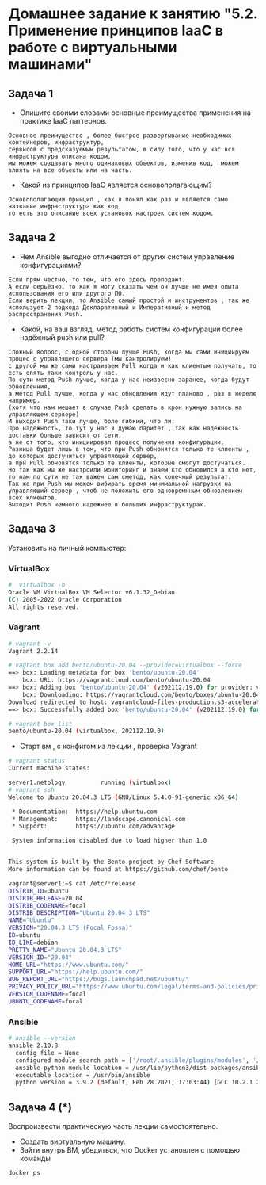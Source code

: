 # Домашнее задание к занятию "5.2. Применение принципов IaaC в работе с виртуальными машинами"

## Задача 1

- Опишите своими словами основные преимущества применения на практике IaaC паттернов.
```
Основное преимущество , более быстрое развертывание необходимых контейнеров, инфраструктур,
сервисов с предсказуемым результатом, в силу того, что у нас вся инфраструктура описана кодом,
мы можем создавать много одинаковых объектов, изменив код,  можем влиять на все объекты или на часть.
```
- Какой из принципов IaaC является основополагающим?
```
Основополагающий принцип , как я понял как раз и является само название инфраструктура как код,
то есть это описание всех установок настроек систем кодом.
```
## Задача 2

- Чем Ansible выгодно отличается от других систем управление конфигурациями?
```
Если прям честно, то тем, что его здесь преподают.
А если серьёзно, то как я могу сказать чем он лучше не имея опыта использования его или другого ПО.
Если верить лекции, то Ansible самый простой и инструментов , так же использует 2 подхода Декларативный и Императивный и метод распространения Push.
```
- Какой, на ваш взгляд, метод работы систем конфигурации более надёжный push или pull?
```
Сложный вопрос, с одной стороны лучше Push, когда мы сами инициируем процес с управлящего сервера (мы кантролируем),
с другой мы же сами настраиваем Pull когда и как клиентым получать, то есть опять таки контроль у нас.
По сути метод Push лучше, когда у нас неизвесно заранее, когда будут обновленния,
а метод Pull лучше, когда у нас обновления идут планово , раз в неделю например.
(хотя что нам мешает в случае Push сделать в крон нужную запись на управляющем сервере)
И выходит Push таки лучше, боле гибкий, что ли.
Про надежность, то тут у нас я думаю паритет , так как надежность доставки больше зависит от сети,
а не от того, кто инициировал процесс получения конфигурации.
Разница будет лишь в том, что при Push обнонятся только те клиенты , до которых достучиться управляющей сервер,
а при Pull обновятся только те клиенты, которые смогут достучаться.
Но так как мы же настроили мониторинг и знаем кто обновился а кто нет, то нам по сути не так важен сам сметод, как конечный результат.
Так же при Push мы можем вибирать время минимальной нагрузки на управляющий сервер , чтоб не положить его одновремнным обновлением всех клиентов.
Выходит Push немного надежнее в больших инфраструктурах.
```


## Задача 3

Установить на личный компьютер:
### VirtualBox
```bash
#  virtualbox -h
Oracle VM VirtualBox VM Selector v6.1.32_Debian
(C) 2005-2022 Oracle Corporation
All rights reserved.
```
### Vagrant
``` bash
# vagrant -v
Vagrant 2.2.14

# vagrant box add bento/ubuntu-20.04 --provider=virtualbox --force
==> box: Loading metadata for box 'bento/ubuntu-20.04'
    box: URL: https://vagrantcloud.com/bento/ubuntu-20.04
==> box: Adding box 'bento/ubuntu-20.04' (v202112.19.0) for provider: virtualbox
    box: Downloading: https://vagrantcloud.com/bento/boxes/ubuntu-20.04/versions/202112.19.0/providers/virtualbox.box
Download redirected to host: vagrantcloud-files-production.s3-accelerate.amazonaws.com
==> box: Successfully added box 'bento/ubuntu-20.04' (v202112.19.0) for 'virtualbox'!

# vagrant box list
bento/ubuntu-20.04 (virtualbox, 202112.19.0)
```
- Старт вм , с конфигом из лекции , проверка Vagrant
``` bash
# vagrant status
Current machine states:

server1.netology          running (virtualbox)
# vagrant ssh
Welcome to Ubuntu 20.04.3 LTS (GNU/Linux 5.4.0-91-generic x86_64)

 * Documentation:  https://help.ubuntu.com
 * Management:     https://landscape.canonical.com
 * Support:        https://ubuntu.com/advantage

 System information disabled due to load higher than 1.0


This system is built by the Bento project by Chef Software
More information can be found at https://github.com/chef/bento

vagrant@server1:~$ cat /etc/*release
DISTRIB_ID=Ubuntu
DISTRIB_RELEASE=20.04
DISTRIB_CODENAME=focal
DISTRIB_DESCRIPTION="Ubuntu 20.04.3 LTS"
NAME="Ubuntu"
VERSION="20.04.3 LTS (Focal Fossa)"
ID=ubuntu
ID_LIKE=debian
PRETTY_NAME="Ubuntu 20.04.3 LTS"
VERSION_ID="20.04"
HOME_URL="https://www.ubuntu.com/"
SUPPORT_URL="https://help.ubuntu.com/"
BUG_REPORT_URL="https://bugs.launchpad.net/ubuntu/"
PRIVACY_POLICY_URL="https://www.ubuntu.com/legal/terms-and-policies/privacy-policy"
VERSION_CODENAME=focal
UBUNTU_CODENAME=focal
```
### Ansible
``` bash
# ansible --version
ansible 2.10.8
  config file = None
  configured module search path = ['/root/.ansible/plugins/modules', '/usr/share/ansible/plugins/modules']
  ansible python module location = /usr/lib/python3/dist-packages/ansible
  executable location = /usr/bin/ansible
  python version = 3.9.2 (default, Feb 28 2021, 17:03:44) [GCC 10.2.1 20210110]
```


## Задача 4 (*)

Воспроизвести практическую часть лекции самостоятельно.

- Создать виртуальную машину.
- Зайти внутрь ВМ, убедиться, что Docker установлен с помощью команды
```
docker ps
```
